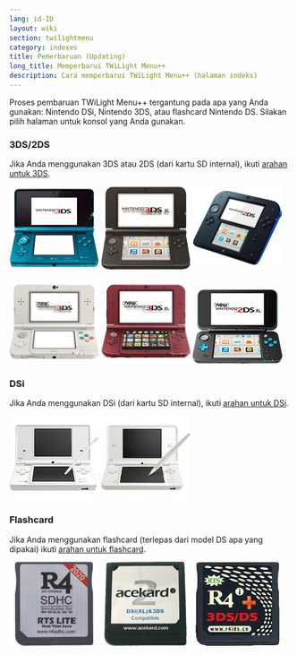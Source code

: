 ```yaml
---
lang: id-ID
layout: wiki
section: twilightmenu
category: indexes
title: Pemerbaruan (Updating)
long_title: Memperbarui TWiLight Menu++
description: Cara memperbarui TWiLight Menu++ (halaman indeks)
---
```


Proses pembaruan TWiLight Menu++ tergantung pada apa yang Anda gunakan: Nintendo DSi, Nintendo 3DS, atau flashcard Nintendo DS. Silakan pilih halaman untuk konsol yang Anda gunakan.

### 3DS/2DS
Jika Anda menggunakan 3DS atau 2DS (dari kartu SD internal), ikuti [arahan untuk 3DS](updating-3ds).

[![Nintendo 3DS](/assets/images/consoles/old3ds.png)](updating-3ds) [![Nintendo 3DS XL](/assets/images/consoles/old3dsxl.png)](updating-3ds) [![Nintendo 2DS](/assets/images/consoles/2ds.png)](updating-3ds)

[![New Nintendo 3DS](/assets/images/consoles/new3ds.png)](updating-3ds) [![New Nintendo 3DS XL](/assets/images/consoles/new3dsxl.png)](updating-3ds) [![New Nintendo 2DS XL](/assets/images/consoles/new2dsxl.png)](updating-3ds)

### DSi
Jika Anda menggunakan DSi (dari kartu SD internal), ikuti [arahan untuk DSi](updating-dsi).

[![Nintendo DSi](/assets/images/consoles/dsi.png)](updating-dsi) [![Nintendo DSi XL](/assets/images/consoles/dsixl.png)](updating-dsi)

### Flashcard
Jika Anda menggunakan flashcard (terlepas dari model DS apa yang dipakai) ikuti [arahan untuk flashcard](updating-flashcard).

[![Flashcard r4isdhc.com](/assets/images/consoles/r4isdhc.com.png)](updating-flashcard) [![Flashcard Acekard2i](/assets/images/consoles/acekard2i.png)](updating-flashcard) [![Flashcard R4i Gold 3DS Plus](/assets/images/consoles/r4igold3dsplus.png)](updating-flashcard)
